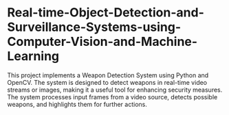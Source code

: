 # Real-time-Object-Detection-and-Surveillance-Systems-using-Computer-Vision-and-Machine-Learning
This project implements a Weapon Detection System using Python and OpenCV. The system is designed to detect weapons in real-time video streams or images, making it a useful tool for enhancing security measures. The system processes input frames from a video source, detects possible weapons, and highlights them for further actions.
